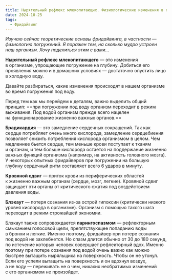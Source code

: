 ```yaml
---
title: Нырятельный рефлекс млекопитающих. Физиологические изменения в организме при погружении на глубину
date: 2024-10-25
tags:
  - Фридайвинг
---
```


_Изучаю сейчас теоретические основы фридайвинга, в частности — физиологию погружений. Я поражен тем, на сколько мудро устроен наш организм. Хочу поделиться этим с вами..._

**Нырятельный рефлекс млекопитающего** — это изменения в организме, упрощающие погружение на глубину. Добиться его проявления можно и в домашних условиях — достаточно опустить лицо в холодную воду.

Давайте разбираться, какие изменения происходят в нашем организме во время погружения под воду.

Перед тем как мы перейдем к деталям, важно выделить общий принцип: ==при погружении под воду организм переходит в режим выживания. Под водой организм прежде всего нацелен на функционарование жизненно важных органов.==

**Брадикардия** — это замедление сердечных сокращений. Так как сердце потребляет очень много кислорода, замедление сердцебиения позволяет снизить потребления кислорода организмом в целом. Чем медленнее бьется сердце, тем меньше крови поступает к тканям и органам, и тем больше кислорода остается на поддержание жизненно важных функций организма (например, на активность головного мозга). У некоторых опытных фридайверов при погружении на большую глубину сердечный ритм составляет всего 6 ударов в минуту.

**Кровяной сдвиг** — приток крови из периферических областей к жизненно важным органам (сердце, мозг, легкие). Кровяной сдвиг защищает эти органы от критического сжатия под воздействием давления воды.

**Блэкаут** — потеря сознания из-за острой гипоксии (критически низкого уровня кислорода в организме). Организм с помощью такого шага переходит в режим строжайшей экономии.

Блэкаут также сопровождается **ларингоспазмом** — рефлекторным смыканием голосовой щели, препятствующее попаданию воды в бронхи и легкие. Именно поэтому, фридайвер при потере сознания под водой не захлебнется. Но спазм длится обычно от 30 до 180 секунд, по истечение которых человек совершает рефлекторный вдох. Именно поэтому при потере сознания под водой очень важно как можно быстрее вытащить ныряльщика на поверхность. Чтобы он не утонул. Если его успели вытащить на поверхность и он вдохнул воздух, а не воду — переживать не о чем, никаких необратимых изменений с его организмом не произойдет.
